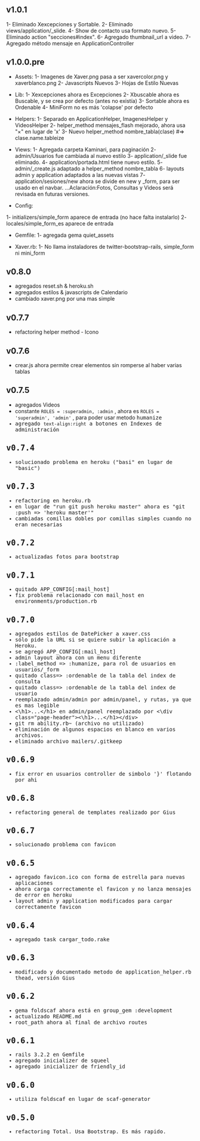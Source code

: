 ## v1.0.1

1- Eliminado Xexcepciones y Sortable.
2- Eliminado views/application/_slide.
4- Show de contacto usa formato nuevo.
5- Eliminado action "secciones#index".
6- Agregado thumbnail_url a video.
7- Agregado método mensaje en ApplicationController

## v1.0.0.pre

* Assets:
1- Imagenes de Xaver.png pasa a ser xavercolor.png y xaverblanco.png
2- Javascripts Nuevos
3- Hojas de Estilo Nuevas

* Lib:
1- Xexcepciones ahora es Excepciones
2- Xbuscable ahora es Buscable, y se crea por defecto (antes no existía)
3- Sortable ahora es Ordenable
4- MiniForm no es más 'colapse' por defecto

* Helpers:
1- Separado en ApplicationHelper, ImagenesHelper y VideosHelper
2- helper_method mensajes_flash mejorado, ahora usa "&times;" en lugar de 'x'
3- Nuevo helper_method nombre_tabla(clase) #=> clase.name.tableize

* Views:
1- Agregada carpeta Kaminari, para paginación
2- admin/Usuarios fue cambiada al nuevo estilo 
3- application/_slide fue eliminado.
4- application/portada.html tiene nuevo estilo.
5- admin/_create.js adaptado a helper_method nombre_tabla
6- layouts admin y application adaptados a las nuevas vistas
7- application/sesiones/new ahora se divide en new y _form, para ser usado en el navbar.
...Aclaración:Fotos, Consultas y Videos será revisada en futuras versiones.

* Config:

1- initializers/simple_form aparece de entrada (no hace falta instalarlo)
2- locales/simple_form_es aparece de entrada

* Gemfile:
1- agregada gema quiet_assets

* Xaver.rb:
1- No llama instaladores de twitter-bootstrap-rails, simple_form ni mini_form

## v0.8.0
* agregados reset.sh & heroku.sh
* agregados estilos & javascripts de Calendario
* cambiado xaver.png por una mas simple

## v0.7.7
* refactoring helper method - Icono

## v0.7.6
* crear.js ahora permite crear elementos sin romperse al haber varias tablas

## v0.7.5
* agregados Videos
* constante `ROLES = :superadmin, :admin` , ahora es `ROLES = 'superadmin', 'admin'` , para poder usar metodo <tt>humanize<tt>
* agregado `text-align:right` a botones en Indexes de administración

## v0.7.4
* solucionado problema en heroku ("basi" en lugar de "basic")

## v0.7.3
* refactoring en heroku.rb
* en lugar de "run git push heroku master" ahora es "git :push => 'heroku master'"
* cambiadas comillas dobles por comillas simples cuando no eran necesarias

## v0.7.2
* actualizadas fotos para bootstrap

## v0.7.1
* quitado APP_CONFIG[:mail_host]
* fix problema relacionado con mail_host en environments/production.rb

## v0.7.0
* agregados estilos de DatePicker a xaver.css
* sólo pide la URL si se quiere subir la aplicación a Heroku. 
* se agregó APP_CONFIG[:mail_host]
* admin layout ahora con un menu diferente
* :label_method => :humanize, para rol de usuarios en usuarios/_form
* quitado class=> :ordenable de la tabla del index de consulta
* quitado class=> :ordenable de la tabla del index de usuario
* reemplazado admin/admin por admin/panel, y rutas, ya que es mas legible
* <\h1>...<\/h1> en admin/panel reemplazado por <\div class="page-header"><\h1>...<\/h1><\/div>
* git rm ability.rb~ (archivo no utilizado)
* eliminación de algunos espacios en blanco en varios archivos.
* eliminado archivo mailers/.gitkeep

## v0.6.9
* fix error en usuarios controller de simbolo '}' flotando por ahi

## v0.6.8
* refactoring general de templates realizado por Gius

## v0.6.7
* solucionado problema con favicon

## v0.6.5
* agregado favicon.ico con forma de estrella para nuevas aplicaciones
* ahora carga correctamente el favicon y no lanza mensajes de error en heroku
* layout admin y application modificados para cargar correctamente favicon

## v0.6.4
* agregado task cargar_todo.rake

## v0.6.3
* modificado y documentado metodo de application_helper.rb <tt>thead<tt>, versión Gius

## v0.6.2
* gema foldscaf ahora está en group_gem :development
* actualizado README.md
* root_path ahora al final de archivo routes

## v0.6.1
* rails 3.2.2 en Gemfile
* agregado inicializer de squeel
* agregado inicializer de friendly_id

## v0.6.0
* utiliza foldscaf en lugar de scaf-generator

## v0.5.0
* refactoring Total. Usa Bootstrap. Es más rapido.
